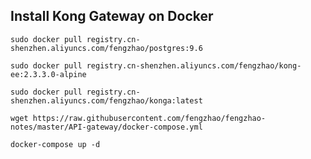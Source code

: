 

















## Install Kong Gateway on Docker





```shell
sudo docker pull registry.cn-shenzhen.aliyuncs.com/fengzhao/postgres:9.6

sudo docker pull registry.cn-shenzhen.aliyuncs.com/fengzhao/kong-ee:2.3.3.0-alpine

sudo docker pull registry.cn-shenzhen.aliyuncs.com/fengzhao/konga:latest

wget https://raw.githubusercontent.com/fengzhao/fengzhao-notes/master/API-gateway/docker-compose.yml

docker-compose up -d


```

